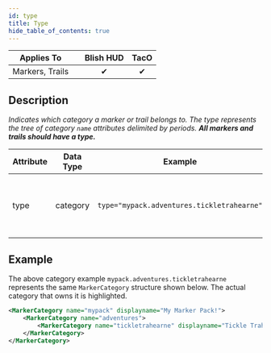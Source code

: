 ```yaml
---
id: type
title: Type
hide_table_of_contents: true
---
```


| Applies To | | Blish HUD | TacO |
|-|-|-|-|
| <center>Markers, Trails</center> | | <center>✔</center> | <center>✔</center> |

## Description

*Indicates which category a marker or trail belongs to.  The type represents the tree of category `name` attributes delimited by periods.*  ***All markers and trails should have a type.***

| Attribute | Data Type | Example | Description |
|-|-|-|-|
| type | category | `type="mypack.adventures.tickletrahearne"` | The category that the marker or trail belongs to. |

## Example

The above category example `mypack.adventures.tickletrahearne` represents the same `MarkerCategory` structure shown below.  The actual category that owns it is highlighted.

```xml {3} title="examplepack.xml"
<MarkerCategory name="mypack" displayname="My Marker Pack!">
    <MarkerCategory name="adventures">
        <MarkerCategory name="tickletrahearne" displayname="Tickle Trahearne" />
    </MarkerCategory>
</MarkerCategory>
```